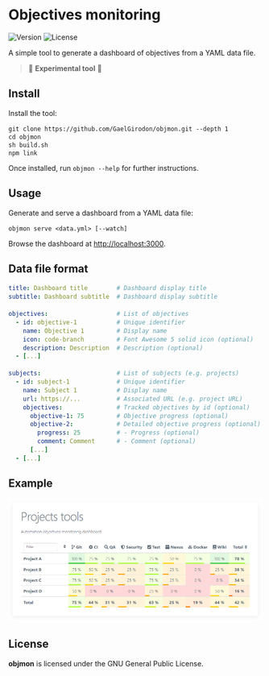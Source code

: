 # Objectives monitoring

![Version](https://img.shields.io/github/package-json/v/GaelGirodon/objmon?style=flat-square)
![License](https://img.shields.io/github/license/GaelGirodon/objmon?style=flat-square)

A simple tool to generate a dashboard of objectives from a YAML data file.

> :construction: **Experimental tool** :construction:

## Install

Install the tool:

```shell
git clone https://github.com/GaelGirodon/objmon.git --depth 1
cd objmon
sh build.sh
npm link
```

Once installed, run `objmon --help` for further instructions.

## Usage

Generate and serve a dashboard from a YAML data file:

```shell
objmon serve <data.yml> [--watch]
```

Browse the dashboard at <http://localhost:3000>.

## Data file format

```yaml
title: Dashboard title        # Dashboard display title
subtitle: Dashboard subtitle  # Dashboard display subtitle

objectives:                   # List of objectives
  - id: objective-1           # Unique identifier
    name: Objective 1         # Display name
    icon: code-branch         # Font Awesome 5 solid icon (optional)
    description: Description  # Description (optional)
  - [...]

subjects:                     # List of subjects (e.g. projects)
  - id: subject-1             # Unique identifier
    name: Subject 1           # Display name
    url: https://...          # Associated URL (e.g. project URL)
    objectives:               # Tracked objectives by id (optional)
      objective-1: 75         # Objective progress (optional)
      objective-2:            # Detailed objective progress (optional)
        progress: 25          # - Progress (optional)
        comment: Comment      # - Comment (optional)
      [...]
  - [...]
```

## Example

![Example dashboard](docs/example.png)

## License

**objmon** is licensed under the GNU General Public License.
